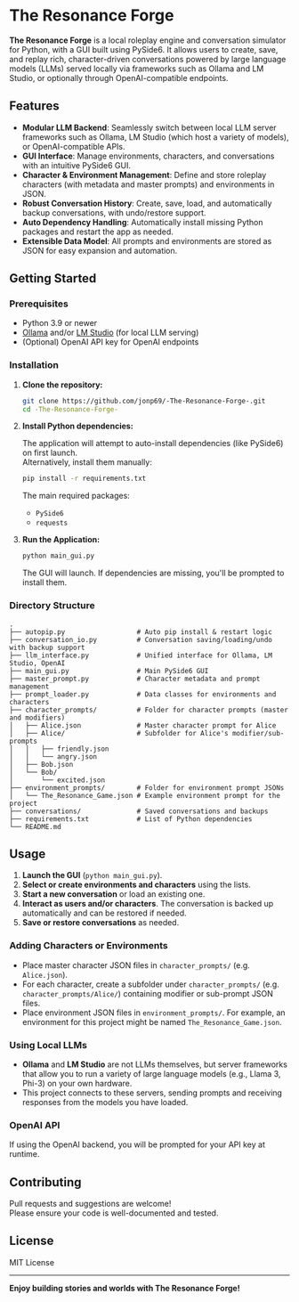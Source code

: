 # The Resonance Forge

**The Resonance Forge** is a local roleplay engine and conversation simulator for Python, with a GUI built using PySide6. It allows users to create, save, and replay rich, character-driven conversations powered by large language models (LLMs) served locally via frameworks such as Ollama and LM Studio, or optionally through OpenAI-compatible endpoints.

## Features

- **Modular LLM Backend**: Seamlessly switch between local LLM server frameworks such as Ollama, LM Studio (which host a variety of models), or OpenAI-compatible APIs.
- **GUI Interface**: Manage environments, characters, and conversations with an intuitive PySide6 GUI.
- **Character & Environment Management**: Define and store roleplay characters (with metadata and master prompts) and environments in JSON.
- **Robust Conversation History**: Create, save, load, and automatically backup conversations, with undo/restore support.
- **Auto Dependency Handling**: Automatically install missing Python packages and restart the app as needed.
- **Extensible Data Model**: All prompts and environments are stored as JSON for easy expansion and automation.

## Getting Started

### Prerequisites

- Python 3.9 or newer
- [Ollama](https://ollama.com/) and/or [LM Studio](https://lmstudio.ai/) (for local LLM serving)
- (Optional) OpenAI API key for OpenAI endpoints

### Installation

1. **Clone the repository:**

   ```bash
   git clone https://github.com/jonp69/-The-Resonance-Forge-.git
   cd -The-Resonance-Forge-
   ```

2. **Install Python dependencies:**

   The application will attempt to auto-install dependencies (like PySide6) on first launch.  
   Alternatively, install them manually:

   ```bash
   pip install -r requirements.txt
   ```

   The main required packages:
   - `PySide6`
   - `requests`

3. **Run the Application:**

   ```bash
   python main_gui.py
   ```

   The GUI will launch. If dependencies are missing, you'll be prompted to install them.

### Directory Structure

```
.
├── autopip.py                  # Auto pip install & restart logic
├── conversation_io.py          # Conversation saving/loading/undo with backup support
├── llm_interface.py            # Unified interface for Ollama, LM Studio, OpenAI
├── main_gui.py                 # Main PySide6 GUI
├── master_prompt.py            # Character metadata and prompt management
├── prompt_loader.py            # Data classes for environments and characters
├── character_prompts/          # Folder for character prompts (master and modifiers)
│   ├── Alice.json              # Master character prompt for Alice
│   ├── Alice/                  # Subfolder for Alice's modifier/sub-prompts
│   │   ├── friendly.json
│   │   └── angry.json
│   ├── Bob.json
│   └── Bob/
│       └── excited.json
├── environment_prompts/        # Folder for environment prompt JSONs
│   └── The_Resonance_Game.json # Example environment prompt for the project
├── conversations/              # Saved conversations and backups
├── requirements.txt            # List of Python dependencies
└── README.md
```

## Usage

1. **Launch the GUI** (`python main_gui.py`).
2. **Select or create environments and characters** using the lists.
3. **Start a new conversation** or load an existing one.
4. **Interact as users and/or characters**. The conversation is backed up automatically and can be restored if needed.
5. **Save or restore conversations** as needed.

### Adding Characters or Environments

- Place master character JSON files in `character_prompts/` (e.g. `Alice.json`).
- For each character, create a subfolder under `character_prompts/` (e.g. `character_prompts/Alice/`) containing modifier or sub-prompt JSON files.
- Place environment JSON files in `environment_prompts/`. For example, an environment for this project might be named `The_Resonance_Game.json`.

### Using Local LLMs

- **Ollama** and **LM Studio** are not LLMs themselves, but server frameworks that allow you to run a variety of large language models (e.g., Llama 3, Phi-3) on your own hardware.  
- This project connects to these servers, sending prompts and receiving responses from the models you have loaded.

### OpenAI API

If using the OpenAI backend, you will be prompted for your API key at runtime.

## Contributing

Pull requests and suggestions are welcome!  
Please ensure your code is well-documented and tested.

## License

MIT License

---

**Enjoy building stories and worlds with The Resonance Forge!**
